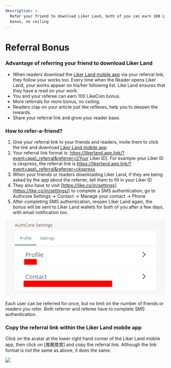```yaml
---
description: >-
  Refer your friend to download Liker Land, both of you can earn 100 LikeCoin
  bonus, no ceiling
---
```


# Referral Bonus

### Advantage of referring your friend to download Liker Land

* When readers download the [Liker Land mobile app](https://like.co/in/getapp) via your referral link, they follow your works too. Every time when the Reader opens Liker Land, your works appear on his/her following list. Like Land ensures that they have a read on your work.
* You and your referee can earn 100 LikeCoin bonus.
* More referrals for more bonus, no ceiling.
* Readers clap on your article just like reflexes, help you to deepen the rewards.
* Share your referral link and grow your reader base.

### How to refer-a-friend?

1. Give your referral link to your friends and readers, invite them to click the link and download [Liker Land mobile app
   ](https://like.co/in/getapp)
2. Your referral link format is: https://likerland.app.link/?event=app\_referral&referrer=\[Your Liker ID\]. For example your Liker ID is ckxpress, the referral link is https://likerland.app.link/?event=app\_referral&referrer=ckxpress
3. When your friends or readers downloading Liker Land, if they are being asked by the app about the referrer, tell them to fill in your Liker ID
4. They also have to visit [https://like.co/in/settings](https://like.co/in/settings/) to complete a SMS authentication, go to Authcore Settings → Contact → Manage your contact → Phone
5. After completing SMS authentication, reopen Liker Land again, the bonus will be sent to Liker Land wallets for both of you after a few days, with email notification too.

![](../../.gitbook/assets/referral-en.png)

Each user can be referred for once, but no limit on the number of friends or readers you refer. Both referrer and referee have to complete SMS authentication.

### Copy the referral link within the Liker Land mobile app

Click on the avatar at the lower right hand corner of the Liker Land mobile app, then click on \[推薦奬賞\] and copy the referral link. Although the link format is not the same as above, it does the same.

![](https://gblobscdn.gitbook.com/assets%2F-LL4mdaVjNgL6A1--PV0%2F-MC6qdexzevJ4lzKfc43%2F-MC6tgmrtbrbLvsnuNZH%2FIMG_0918.jpg?alt=media&token=cb7d8a4d-4b36-4bf8-ac13-bc6f0772ac63)

